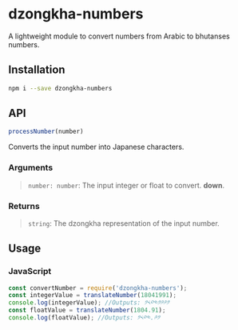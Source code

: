 # dzongkha-numbers
A lightweight module to convert numbers from Arabic to bhutanses numbers.

## Installation
```sh
npm i --save dzongkha-numbers
```

## API
```javascript
processNumber(number)
```
Converts the input number into Japanese characters.

### Arguments
> `number: number`: The input integer or float to convert. **down**.

### Returns
> `string`: The dzongkha representation of the input number.

## Usage
### JavaScript
```javascript
const convertNumber = require('dzongkha-numbers');
const integerValue = translateNumber(18041991);
console.log(integerValue); //Outputs: ༡༨༠༤༡༩༩༡
const floatValue = translateNumber(1804.91);
console.log(floatValue); //Outputs: ༡༨༠༤.༩༡
```
